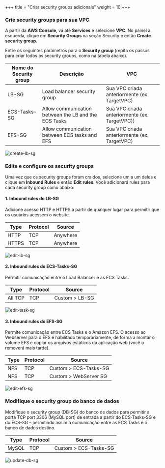 +++
title = "Criar security groups adicionais"
weight = 10
+++


### Crie security groups para sua VPC

A partir da **AWS Console**, vá até **Services** e selecione **VPC**. No painel à esquerda, clique em **Security Groups** na seção Security e então **Create security group**.

Entre os seguintes parâmetros para o **Security group** (repita os passos para criar todos os security groups, como na tabela abaixo).


| Nome do Security group     | Descrição      								   | VPC            |
| ---------------------- | ---------------- |----------------------------------|
| LB-SG                  | Load balancer security group            | Sua VPC criada anteriormente (ex. TargetVPC)  |
| ECS-Tasks-SG           | Allow communication between the LB and the ECS Tasks| Sua VPC criada anteriormente (ex. TargetVPC))  |
| EFS-SG                 | Allow communication between ECS tasks and EFS       | Sua VPC criada anteriormente (ex. TargetVPC)  |

![create-lb-sg](/ecs/create-lb-sg.png)





### Edite e configure os security groups

Uma vez que os security groups foram craidos, selecione um a um deles e clique em **Inbound Rules** e então **Edit rules**. Você adicionará  rules para cada security group como abaixo:

#### 1. Inbound rules do LB-SG 

Adicione acesso HTTP e HTTPS a partir de qualquer lugar para permitir que os usuários acessem o website.

| Type    | Protocol      								   | Source            |
| ---------------------- | ---------------- |----------------|
| HTTP                | TCP            | Anywhere   |
| HTTPS               | TCP            | Anywhere   |

![edit-lb-sg](/ecs/edit-lb-sg.png)


#### 2. Inbound rules do ECS-Tasks-SG 

Permitir comunicação entre o Load Balancer e as ECS Tasks.

| Type    | Protocol      								   | Source            |
| ---------------------- | ---------------- |----------------|
| All TCP                | TCP            | Custom > LB-SG   |


![edit-task-sg](/ecs/edit-task-sg.png)

#### 3. Inbound rules do EFS-SG 

Permite comunicação entre ECS Tasks e o Amazon EFS. O acesso ao Webserver para o EFS é habilitado temporariamente, de forma a montar o volume EFS e copiar os arquivos estáticos da aplicação web (você o removerá mais tarde).

| Type    | Protocol      								   | Source            |
| ---------------------- | ---------------- |----------------|
| NFS                | TCP            | Custom > ECS-Tasks-SG  |
| NFS                | TCP    | Custom > WebServer SG  |

![edit-efs-sg](/ecs/edit-efs-sg.png)

### Modifique o security group do banco de dados

Modifique o security group (DB-SG) do banco de dados para permitir a porta TCP port 3306 (MySQL port) de entrada a partir do ECS-Tasks-SG e do ECS-SG – permitindo assim a comunicação entre as ECS Tasks e o banco de dados destino.

| Type    | Protocol      								   | Source            |
| ---------------------- | ---------------- |----------------|
| MySQL                | TCP            | Custom > ECS-Tasks-SG   |


![update-db-sg](/ecs/update-db-sg.png)
